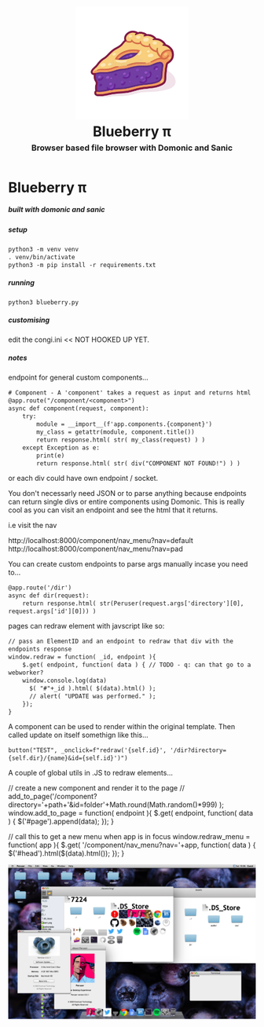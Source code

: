 <h1 align="center">
    <img src="https://github.com/byteface/Blueberry/blob/master/assets/img/pie.jpg"
    style="background-color:rgba(0,0,0,0);" height=230 alt="Blueberry: browser based OS">
    <br>
    Blueberry π
    <br>
    <sup><sub><sup>Browser based file browser with Domonic and Sanic</sup></sub></sup>
    <br>
</h1>

# Blueberry π
##### built with domonic and sanic

##### setup
	python3 -m venv venv
	. venv/bin/activate
	python3 -m pip install -r requirements.txt

##### running
    python3 blueberry.py

##### customising

edit the congi.ini << NOT HOOKED UP YET.


##### notes

endpoint for general custom components...

```
# Component - A 'component' takes a request as input and returns html
@app.route("/component/<component>")
async def component(request, component):
    try:
        module = __import__(f'app.components.{component}')
        my_class = getattr(module, component.title())
        return response.html( str( my_class(request) ) )
    except Exception as e:
        print(e)
        return response.html( str( div("COMPONENT NOT FOUND!") ) )
```

or each div could have own endpoint / socket.

You don't necessarly need JSON or to parse anything because endpoints can return single divs or entire components using Domonic. This is really cool as you can visit an endpoint and see the html that it returns.

i.e visit the nav

http://localhost:8000/component/nav_menu?nav=default
http://localhost:8000/component/nav_menu?nav=pad


You can create custom endpoints to parse args manually incase you need to...

```
@app.route('/dir')
async def dir(request):
    return response.html( str(Peruser(request.args['directory'][0], request.args['id'][0])) )
```

pages can redraw element with javscript like so:

```
// pass an ElementID and an endpoint to redraw that div with the endpoints response
window.redraw = function( _id, endpoint ){
    $.get( endpoint, function( data ) { // TODO - q: can that go to a webworker?
    window.console.log(data)
      $( "#"+_id ).html( $(data).html() );
      // alert( "UPDATE was performed." );
    });
}
```

A component can be used to render within the original template.
Then called update on itself somethign like this...

```
button("TEST", _onclick=f"redraw('{self.id}', '/dir?directory={self.dir}/{name}&id={self.id}')")
```


A couple of global utils in .JS to redraw elements...

// create a new component and render it to the page
// add_to_page('/component?directory='+path+'&id=folder'+Math.round(Math.random()*999) );
window.add_to_page = function( endpoint ){
	$.get( endpoint, function( data ) {
			$('#page').append(data);
	});
}

// call this to get a new menu when app is in focus
window.redraw_menu = function( app ){
	$.get( '/component/nav_menu?nav='+app, function( data ) {
			$('#head').html($(data).html());
	});
}


<img src="https://github.com/byteface/Blueberry/blob/master/assets/img/fullscreen.png" alt="screenshot">